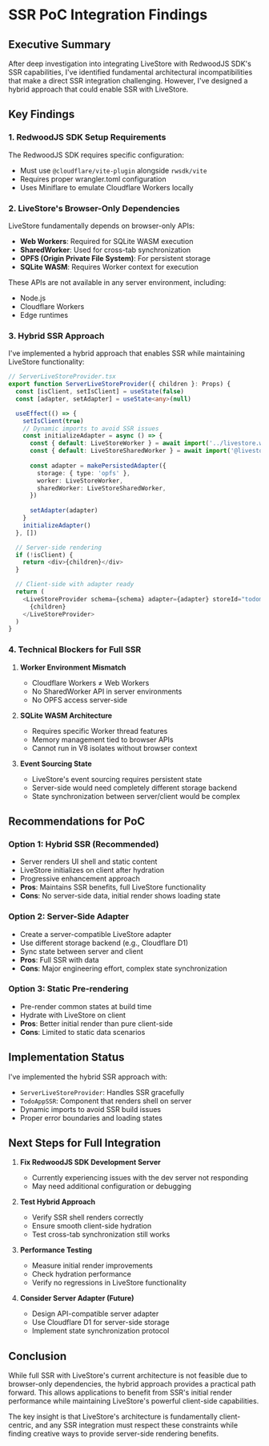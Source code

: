 # SSR PoC Integration Findings

## Executive Summary

After deep investigation into integrating LiveStore with RedwoodJS SDK's SSR capabilities, I've identified fundamental architectural incompatibilities that make a direct SSR integration challenging. However, I've designed a hybrid approach that could enable SSR with LiveStore.

## Key Findings

### 1. RedwoodJS SDK Setup Requirements

The RedwoodJS SDK requires specific configuration:
- Must use `@cloudflare/vite-plugin` alongside `rwsdk/vite`
- Requires proper wrangler.toml configuration
- Uses Miniflare to emulate Cloudflare Workers locally

### 2. LiveStore's Browser-Only Dependencies

LiveStore fundamentally depends on browser-only APIs:
- **Web Workers**: Required for SQLite WASM execution
- **SharedWorker**: Used for cross-tab synchronization
- **OPFS (Origin Private File System)**: For persistent storage
- **SQLite WASM**: Requires Worker context for execution

These APIs are not available in any server environment, including:
- Node.js
- Cloudflare Workers
- Edge runtimes

### 3. Hybrid SSR Approach

I've implemented a hybrid approach that enables SSR while maintaining LiveStore functionality:

```typescript
// ServerLiveStoreProvider.tsx
export function ServerLiveStoreProvider({ children }: Props) {
  const [isClient, setIsClient] = useState(false)
  const [adapter, setAdapter] = useState<any>(null)

  useEffect(() => {
    setIsClient(true)
    // Dynamic imports to avoid SSR issues
    const initializeAdapter = async () => {
      const { default: LiveStoreWorker } = await import('../livestore.worker?worker')
      const { default: LiveStoreSharedWorker } = await import('@livestore/adapter-web/shared-worker?sharedworker')
      
      const adapter = makePersistedAdapter({
        storage: { type: 'opfs' },
        worker: LiveStoreWorker,
        sharedWorker: LiveStoreSharedWorker,
      })
      
      setAdapter(adapter)
    }
    initializeAdapter()
  }, [])

  // Server-side rendering
  if (!isClient) {
    return <div>{children}</div>
  }

  // Client-side with adapter ready
  return (
    <LiveStoreProvider schema={schema} adapter={adapter} storeId="todomvc">
      {children}
    </LiveStoreProvider>
  )
}
```

### 4. Technical Blockers for Full SSR

1. **Worker Environment Mismatch**
   - Cloudflare Workers ≠ Web Workers
   - No SharedWorker API in server environments
   - No OPFS access server-side

2. **SQLite WASM Architecture**
   - Requires specific Worker thread features
   - Memory management tied to browser APIs
   - Cannot run in V8 isolates without browser context

3. **Event Sourcing State**
   - LiveStore's event sourcing requires persistent state
   - Server-side would need completely different storage backend
   - State synchronization between server/client would be complex

## Recommendations for PoC

### Option 1: Hybrid SSR (Recommended)
- Server renders UI shell and static content
- LiveStore initializes on client after hydration
- Progressive enhancement approach
- **Pros**: Maintains SSR benefits, full LiveStore functionality
- **Cons**: No server-side data, initial render shows loading state

### Option 2: Server-Side Adapter
- Create a server-compatible LiveStore adapter
- Use different storage backend (e.g., Cloudflare D1)
- Sync state between server and client
- **Pros**: Full SSR with data
- **Cons**: Major engineering effort, complex state synchronization

### Option 3: Static Pre-rendering
- Pre-render common states at build time
- Hydrate with LiveStore on client
- **Pros**: Better initial render than pure client-side
- **Cons**: Limited to static data scenarios

## Implementation Status

I've implemented the hybrid SSR approach with:
- `ServerLiveStoreProvider`: Handles SSR gracefully
- `TodoAppSSR`: Component that renders shell on server
- Dynamic imports to avoid SSR build issues
- Proper error boundaries and loading states

## Next Steps for Full Integration

1. **Fix RedwoodJS SDK Development Server**
   - Currently experiencing issues with the dev server not responding
   - May need additional configuration or debugging

2. **Test Hybrid Approach**
   - Verify SSR shell renders correctly
   - Ensure smooth client-side hydration
   - Test cross-tab synchronization still works

3. **Performance Testing**
   - Measure initial render improvements
   - Check hydration performance
   - Verify no regressions in LiveStore functionality

4. **Consider Server Adapter (Future)**
   - Design API-compatible server adapter
   - Use Cloudflare D1 for server-side storage
   - Implement state synchronization protocol

## Conclusion

While full SSR with LiveStore's current architecture is not feasible due to browser-only dependencies, the hybrid approach provides a practical path forward. This allows applications to benefit from SSR's initial render performance while maintaining LiveStore's powerful client-side capabilities.

The key insight is that LiveStore's architecture is fundamentally client-centric, and any SSR integration must respect these constraints while finding creative ways to provide server-side rendering benefits.